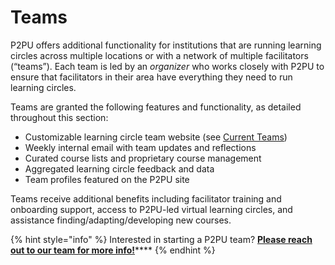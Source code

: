 # Teams

P2PU offers additional functionality for institutions that are running learning circles across multiple locations or with a network of multiple facilitators \(“teams”\). Each team is led by an _organizer_ who works closely with P2PU to ensure that facilitators in their area have everything they need to run learning circles.‌

Teams are granted the following features and functionality, as detailed throughout this section:

* Customizable learning circle team website \(see [Current Teams](https://www.p2pu.org/en/teams/)\)
* Weekly internal email with team updates and reflections
* Curated course lists and proprietary course management
* Aggregated learning circle feedback and data
* Team profiles featured on the P2PU site

Teams receive additional benefits including facilitator training and onboarding support, access to P2PU-led virtual learning circles, and assistance finding/adapting/developing new courses. 

{% hint style="info" %}
Interested in starting a P2PU team? [**Please reach out to our team for more info!**](https://www.p2pu.org/en/contact/)\*\*\*\*
{% endhint %}



### ​ <a id="undefined"></a>

‌

### ‌ <a id="customizing-the-team-site"></a>







#### 

###  

